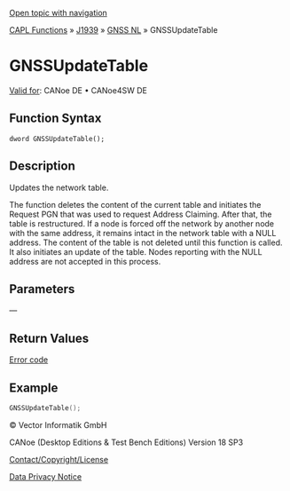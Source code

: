 [Open topic with navigation](../../../../../../CANoeDEFamily.htm#Topics/CAPLFunctions/J1939/GNSSNodeLayer/Functions/CAPLfunctionGNSSupdatetable.md)

[CAPL Functions](../../../CAPLfunctions.md) » [J1939](../../CAPLfunctionsJ1939StartPage.md) » [GNSS NL](../CAPLfunctionsGNSSNLOverview.md) » GNSSUpdateTable

# GNSSUpdateTable

[Valid for](../../../../Shared/FeatureAvailability.md):  CANoe DE • CANoe4SW DE

## Function Syntax

```
dword GNSSUpdateTable();
```

## Description

Updates the network table.

The function deletes the content of the current table and initiates the Request PGN that was used to request Address Claiming. After that, the table is restructured. If a node is forced off the network by another node with the same address, it remains intact in the network table with a NULL address. The content of the table is not deleted until this function is called. It also initiates an update of the table. Nodes reporting with the NULL address are not accepted in this process.

## Parameters

—

## Return Values

[Error code](../CAPLfunctionsGNSSNLErrorCodesGetLastError.md)

## Example

```c
GNSSUpdateTable();
```

© Vector Informatik GmbH

CANoe (Desktop Editions & Test Bench Editions) Version 18 SP3

[Contact/Copyright/License](../../../../Shared/ContactCopyrightLicense.md)

[Data Privacy Notice](https://www.vector.com/int/en/company/get-info/privacy-policy/)
